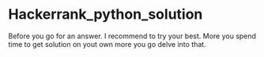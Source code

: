 # Hackerrank_python_solution
Before you go for an answer. I recommend to try your best. More you spend time to get solution on yout own more you go delve into that.

